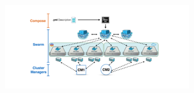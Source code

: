 <h1 class="title" style="display:none">Servidor de despliegue</h1>

<img src="media\images\swarm.png" alt="Jenkins" style="margin: 15px 0px;
                                                                            background: none;
                                                                            border: 0;
                                                                            box-shadow: none;">